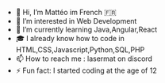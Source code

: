 - 👋 Hi, I’m Mattéo im French 🇫🇷
- 👀 I’m interested in Web Development
- 🌱 I’m currently learning Java,Angular,React
- 🎓 I already know how to code in HTML,CSS,Javascript,Python,SQL,PHP
- 📫 How to reach me : lasermat on discord
- ⚡ Fun fact: I started coding at the age of 12

